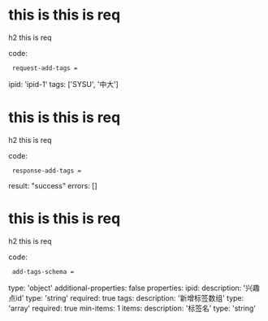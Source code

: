 # this is this is req

h2 this is req

code:

     request-add-tags =
  ipid: 'ipid-1'
  tags: ['SYSU', '中大']


# this is this is req

h2 this is req

code:

     response-add-tags =
  result: "success"
  errors: []


# this is this is req

h2 this is req

code:

     add-tags-schema =
  type: 'object'
  additional-properties: false
  properties:
    ipid:
      description: '兴趣点id'
      type: 'string'
      required: true
    tags:
      description: '新增标签数组'
      type: 'array'
      required: true
      min-items: 1
      items:
        description: '标签名'
        type: 'string'


